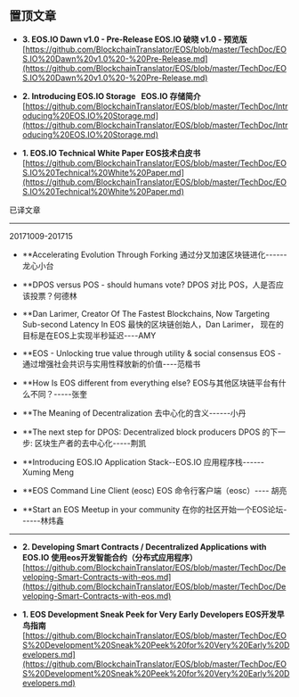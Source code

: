 
置顶文章
-------------------------------

- **3. EOS.IO Dawn v1.0 - Pre-Release    EOS.IO 破晓 v1.0 - 预览版**  
[https://github.com/BlockchainTranslator/EOS/blob/master/TechDoc/EOS.IO%20Dawn%20v1.0%20-%20Pre-Release.md](https://github.com/BlockchainTranslator/EOS/blob/master/TechDoc/EOS.IO%20Dawn%20v1.0%20-%20Pre-Release.md)

- **2. Introducing EOS.IO Storage    EOS.IO 存储简介**  
[https://github.com/BlockchainTranslator/EOS/blob/master/TechDoc/Introducing%20EOS.IO%20Storage.md](https://github.com/BlockchainTranslator/EOS/blob/master/TechDoc/Introducing%20EOS.IO%20Storage.md)

- **1. EOS.IO Technical White Paper EOS技术白皮书**  
[https://github.com/BlockchainTranslator/EOS/blob/master/TechDoc/EOS.IO%20Technical%20White%20Paper.md](https://github.com/BlockchainTranslator/EOS/blob/master/TechDoc/EOS.IO%20Technical%20White%20Paper.md)

已译文章

----------------------------------------
20171009-201715

- **Accelerating Evolution Through Forking 通过分叉加速区块链进化------龙心小台

- **DPOS versus POS - should humans vote? DPOS 对比 POS，人是否应该投票？何德林

- **Dan Larimer, Creator Of The Fastest Blockchains, Now Targeting Sub-second Latency In EOS 最快的区块链创始人，Dan Larimer， 现在的目标是在EOS上实现半秒延迟----AMY

- **EOS - Unlocking true value through utility & social consensus EOS - 通过增强社会共识与实用性释放新的价值----范楷书

- **How Is EOS different from everything else?  EOS与其他区块链平台有什么不同？-----张奎

- **The Meaning of Decentralization  去中心化的含义------小丹

- **The next step for DPOS: Decentralized block producers  DPOS 的下一步: 区块生产者的去中心化-----荆凯

- **Introducing EOS.IO Application Stack--EOS.IO 应用程序栈------ Xuming Meng

- **EOS Command Line Client (eosc) EOS 命令行客户端（eosc）---- 胡亮

- **Start an EOS Meetup in your community 在你的社区开始一个EOS论坛------林炜鑫

-------------------------------
- **2. Developing Smart Contracts / Decentralized Applications with EOS.IO 使用eos开发智能合约（分布式应用程序）**  
[https://github.com/BlockchainTranslator/EOS/blob/master/TechDoc/Developing-Smart-Contracts-with-eos.md](https://github.com/BlockchainTranslator/EOS/blob/master/TechDoc/Developing-Smart-Contracts-with-eos.md)

- **1. EOS Development Sneak Peek for Very Early Developers EOS开发早鸟指南**  
[https://github.com/BlockchainTranslator/EOS/blob/master/TechDoc/EOS%20Development%20Sneak%20Peek%20for%20Very%20Early%20Developers.md](https://github.com/BlockchainTranslator/EOS/blob/master/TechDoc/EOS%20Development%20Sneak%20Peek%20for%20Very%20Early%20Developers.md)


